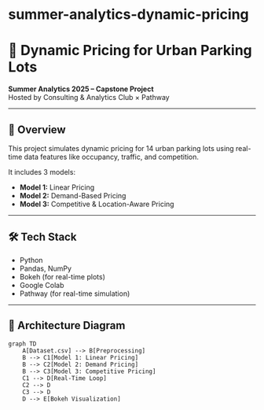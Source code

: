 # summer-analytics-dynamic-pricing
# 🚗 Dynamic Pricing for Urban Parking Lots  
**Summer Analytics 2025 – Capstone Project**  
Hosted by Consulting & Analytics Club × Pathway

---

## 📌 Overview

This project simulates dynamic pricing for 14 urban parking lots using real-time data features like occupancy, traffic, and competition.  

It includes 3 models:  
- **Model 1:** Linear Pricing  
- **Model 2:** Demand-Based Pricing  
- **Model 3:** Competitive & Location-Aware Pricing

---

## 🛠️ Tech Stack

- Python  
- Pandas, NumPy  
- Bokeh (for real-time plots)  
- Google Colab  
- Pathway (for real-time simulation)

---

## 📐 Architecture Diagram

```mermaid
graph TD
    A[Dataset.csv] --> B[Preprocessing]
    B --> C1[Model 1: Linear Pricing]
    B --> C2[Model 2: Demand Pricing]
    B --> C3[Model 3: Competitive Pricing]
    C1 --> D[Real-Time Loop]
    C2 --> D
    C3 --> D
    D --> E[Bokeh Visualization]
